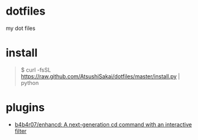 # dotfiles
my dot files 

# install
> $ curl -fsSL https://raw.github.com/AtsushiSakai/dotfiles/master/install.py | python 

# plugins

- [b4b4r07/enhancd: A next-generation cd command with an interactive filter](https://github.com/b4b4r07/enhancd "b4b4r07/enhancd: A next-generation cd command with an interactive filter") 
